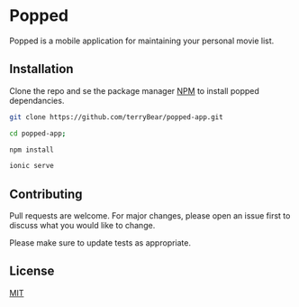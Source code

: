 # Popped

Popped is a mobile application for maintaining your personal movie list.

## Installation

Clone the repo and se the package manager [NPM](https://www.npmjs.com/) to install popped dependancies.

```bash
git clone https://github.com/terryBear/popped-app.git
```

```bash
cd popped-app;
```

```bash
npm install
```

```bash
ionic serve
```

## Contributing
Pull requests are welcome. For major changes, please open an issue first to discuss what you would like to change.

Please make sure to update tests as appropriate.

## License
[MIT](https://choosealicense.com/licenses/mit/)